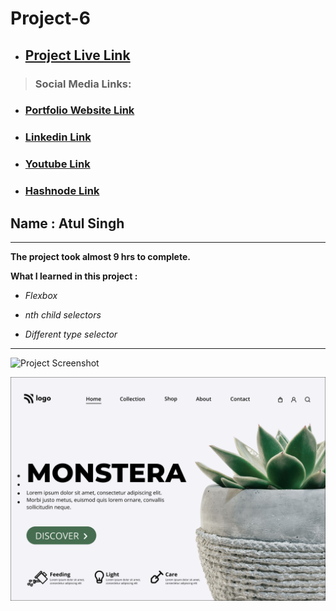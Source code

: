 # Project-6

- ## [Project Live Link](https://ineuron-live-class-project-6.netlify.app/ "Netlify")
> ### Social Media Links:

- ### [Portfolio Website Link](https://www.findcoder.io/u/atulsinghatul)
- ### [Linkedin Link](https://www.linkedin.com/in/atul-singh-082529249/)
- ### [Youtube Link](https://www.youtube.com/channel/UCBNc9Vs9mAFxnAKjzWRqDFQ)
- ### [Hashnode Link](https://atulsinghatul.hashnode.dev/)

## Name : Atul Singh

---

**The project took almost 9 hrs to complete.**

**What I learned in this project :**

- _Flexbox_

- _nth child selectors_
- _Different type selector_

---

![Project Screenshot](https://img.shields.io/badge/LiveClass-Project--6-yellow)

![LCO](./6.png)
